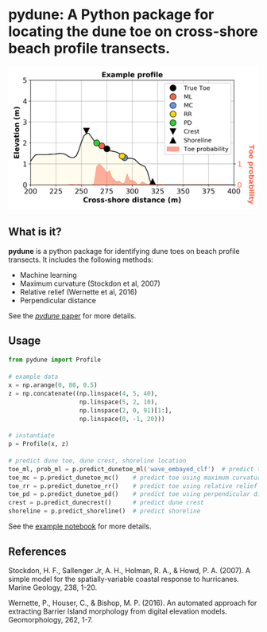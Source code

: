 # **pydune**: A Python package for locating the dune toe on cross-shore beach profile transects.

<div align="center">
  <img src="docs/figure_1.png" alt="pydune-example" width="700"/>
</div>

## What is it?
**pydune** is a python package for identifying dune toes on beach profile transects. It includes the following methods:
  - Machine learning
  - Maximum curvature (Stockdon et al, 2007)
  - Relative relief (Wernette et al, 2016)
  - Perpendicular distance

See the [*pydune* paper](paper.md) for more details.

## Usage
```python
from pydune import Profile

# example data
x = np.arange(0, 80, 0.5)
z = np.concatenate((np.linspace(4, 5, 40),
                    np.linspace(5, 2, 10),
                    np.linspace(2, 0, 91)[1:],
                    np.linspace(0, -1, 20)))

# instantiate
p = Profile(x, z)

# predict dune toe, dune crest, shoreline location
toe_ml, prob_ml = p.predict_dunetoe_ml('wave_embayed_clf')  # predict toe using machine learning model
toe_mc = p.predict_dunetoe_mc()    # predict toe using maximum curvature method (Stockdon et al, 2007)
toe_rr = p.predict_dunetoe_rr()    # predict toe using relative relief method (Wernette et al, 2016)
toe_pd = p.predict_dunetoe_pd()    # predict toe using perpendicular distance method
crest = p.predict_dunecrest()      # predict dune crest
shoreline = p.predict_shoreline()  # predict shoreline
```

See the [example notebook](https://github.com/TomasBeuzen/pydune/blob/master/example.ipynb) for more details.

## References
Stockdon, H. F., Sallenger Jr, A. H., Holman, R. A., & Howd, P. A. (2007). A simple model for the spatially-variable coastal response to hurricanes. Marine Geology, 238, 1-20.

Wernette, P., Houser, C., & Bishop, M. P. (2016). An automated approach for extracting Barrier Island morphology from digital elevation models. Geomorphology, 262, 1-7.
